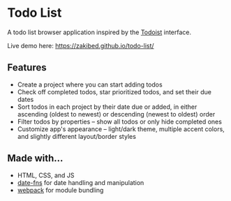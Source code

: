 # Todo List

A todo list browser application inspired by the [Todoist](https://todoist.com/) interface.

Live demo here: https://zakibed.github.io/todo-list/

## Features

-   Create a project where you can start adding todos
-   Check off completed todos, star prioritized todos, and set their due dates
-   Sort todos in each project by their date due or added, in either ascending (oldest to newest) or descending (newest to oldest) order
-   Filter todos by properties – show all todos or only hide completed ones
-   Customize app's appearance – light/dark theme, multiple accent colors, and slightly different layout/border styles

## Made with…

-   HTML, CSS, and JS
-   [date-fns](https://github.com/date-fns/date-fns) for date handling and manipulation
-   [webpack](https://github.com/webpack/webpack) for module bundling
